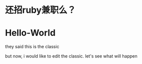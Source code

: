 # 还招ruby兼职么？ 
# Hello-World
they said this is the classic 

but now, i would like to edit the classic.
let's see what will happen
